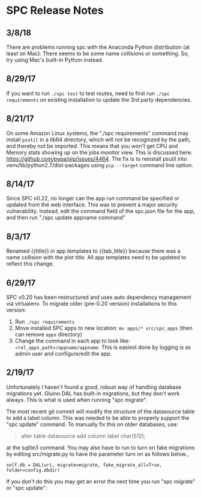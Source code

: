 # SPC Release Notes

## 3/8/18

There are problems running spc with the Anaconda Python distribution (at least on Mac).  There seems to be some name collisions or something.  So, try using Mac's built-in Python instead.

## 8/29/17

If you want to run `./spc test` to test routes, need to first run `./spc requirements` on existing installation to update the 3rd party dependencies.

## 8/21/17

On some Amazon Linux systems, the "./spc requirements" command may install `psutil` in a lib64 directory, which will not be recognized by the path, and thereby not be imported.  This means that you won't get CPU and Memory stats showing up on the jobs monitor view.  This is discussed here: https://github.com/pypa/pip/issues/4464.  The fix is to reinstall psutil into venv/lib/python2.7/dist-packages using `pip --target` command line option.

## 8/14/17 

Since SPC v0.22, no longer can the app run command be specified or updated from the web interface. This was to prevent a major security vulnerability. Instead, edit the command field of the spc.json file for the app, and then run "./spc update appname command"

## 8/3/17 

Renamed {{title}} in app templates to {{tab_title}} because there was a name collision with the plot title.  All app templates need to be updated to reflect this change.

## 6/29/17 

SPC v0.20 has been restructured and uses auto dependency management via virtualenv.  To migrate older (pre-0.20 version) installations to this version:

1. Run `./spc requirements`
2. Move installed SPC apps to new location: `mv apps/* src/spc_apps` (then can remove `apps` directory)
3. Change the command in each app to look like: `<rel_apps_path>/appname/appname`.  This is easiest done by logging is as admin user and configure/edit the app.


## 2/19/17

Unfortunately I haven't found a good, robust way of handling database
migrations yet.  Gluino DAL has built-in migrations, but they don't
work always.  This is what is used when running "spc migrate".

The most recent git commit will modify the structure
of the datasource table to add a label column.  This was needed to
be able to properly support the "spc update" command.  To manually
fix this on older databases, use:

> alter table datasource add column label char(512);

at the sqlite3 command.  You may also have to run to turn on fake migrations by
editing src/migrate.py to have the parameter turn on as follows below.,

    self.db = DAL(uri, migrate=migrate, fake_migrate_all=True, folder=config.dbdir)

If you don't do this you may get an error the next time you run "spc migrate" or "spc update":
